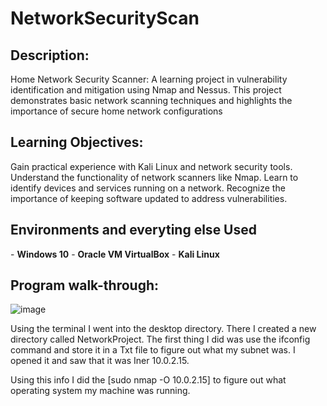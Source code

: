 <h1>NetworkSecurityScan</h1>

<h2>Description:</h2>
Home Network Security Scanner: A learning project in vulnerability identification and mitigation using Nmap and Nessus. This project demonstrates basic network scanning techniques and highlights the importance of secure home network configurations

<h2>Learning Objectives:</h2>
Gain practical experience with Kali Linux and network security tools.
Understand the functionality of network scanners like Nmap.
Learn to identify devices and services running on a network.
Recognize the importance of keeping software updated to address vulnerabilities.


<h2>Environments and everyting else Used </h2>
- <b>Windows 10</b> 
- <b>Oracle VM VirtualBox</b> 
- <b>Kali Linux </b> 

<h2>Program walk-through:</h2>

![image](https://github.com/JoseN2/NetworkSecurityScan/assets/87278438/1dda1a46-ec1c-4393-bf74-a5e0fd87e011)

Using the terminal I went into the desktop directory. There I created a new directory called NetworkProject. The first thing I did was use the ifconfig command and store it in a Txt file to figure out what my subnet was. I opened it and saw that it was Iner 10.0.2.15.

Using this info I did the [sudo nmap -O  10.0.2.15] to figure out what operating system my machine was running.
